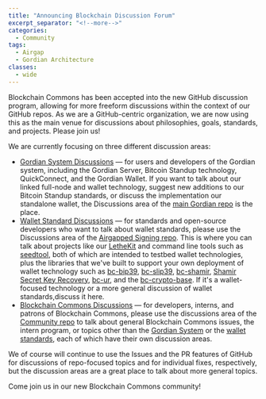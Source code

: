 ```yaml
---
title: "Announcing Blockchain Discussion Forum"
excerpt_separator: "<!--more-->"
categories:
  - Community
tags:
  - Airgap
  - Gordian Architecture
classes:
  - wide
---
```


Blockchain Commons has been accepted into the new GitHub discussion program, allowing for more freeform discussions within the context of our GitHub repos. As we are a GitHub-centric organization, we are now using this as the main venue for discussions about philosophies, goals, standards, and projects. Please join us!

We are currently focusing on three different discussion areas:

- [Gordian System Discussions](https://github.com/BlockchainCommons/Gordian/discussions) — for users and developers of the Gordian system, including the Gordian Server, Bitcoin Standup technology, QuickConnect, and the Gordian Wallet. If you want to talk about our linked full-node and wallet technology, suggest new additions to our Bitcoin Standup standards, or discuss the implementation our standalone wallet, the Discussions area of the [main Gordian repo](https://github.com/BlockchainCommons/Gordian) is the place.
- [Wallet Standard Discussions](https://github.com/BlockchainCommons/AirgappedSigning/discussions) — for standards and open-source developers who want to talk about wallet standards, please use the Discussions area of the [Airgapped Signing repo](https://github.com/BlockchainCommons/AirgappedSigning). This is where you can talk about projects like our [LetheKit](https://github.com/BlockchainCommons/lethekit) and command line tools such as [seedtool](https://github.com/BlockchainCommons/seedtool-cli), both of which are intended to testbed wallet technologies, plus the libraries that we've built to support your own deployment of wallet technology such as [bc-bip39](https://github.com/BlockchainCommons/bc-bip39), [bc-slip39](https://github.com/BlockchainCommons/bc-slip39), [bc-shamir](https://github.com/BlockchainCommons/bc-shamir), [Shamir Secret Key Recovery](https://github.com/BlockchainCommons/bc-sskr), [bc-ur](https://github.com/BlockchainCommons/bc-ur), and the [bc-crypto-base](https://github.com/BlockchainCommons/bc-crypto-base). If it's a wallet-focused technology or a more general discussion of wallet standards,discuss it here.
- [Blockchain Commons Discussions](https://github.com/BlockchainCommons/Community/discussions) — for developers, interns, and patrons of Blockchain Commons, please use the discussions area of the [Community repo](https://github.com/BlockchainCommons/Community) to talk about general Blockchain Commons issues, the intern program, or topics other than the [Gordian System](https://github.com/BlockchainCommons/Gordian/discussions) or the [wallet standards](https://github.com/BlockchainCommons/AirgappedSigning/discussions), each of which have their own discussion areas.

We of course will continue to use the Issues and the PR features of GitHub for discussions of repo-focused topics and for individual fixes, respectively, but the discussion areas are a great place to talk about more general topics.

Come join us in our new Blockchain Commons community!
